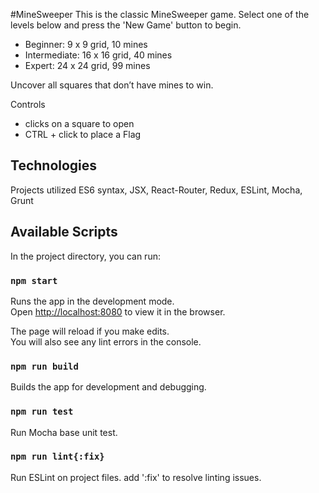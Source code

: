 #MineSweeper
This is the classic MineSweeper game. Select one of the levels below and press the 'New Game' button to begin.
- Beginner:     9 x 9 grid,   10 mines
- Intermediate: 16 x 16 grid, 40 mines
- Expert:       24 x 24 grid, 99 mines
  
Uncover all squares that don’t have mines to win.

Controls
- clicks on a square to open
- CTRL + click to place a Flag


## Technologies

Projects utilized ES6 syntax, JSX, React-Router, Redux, ESLint, Mocha, Grunt


## Available Scripts

In the project directory, you can run:

### `npm start`

Runs the app in the development mode.<br>
Open [http://localhost:8080](http://localhost:8080) to view it in the browser.

The page will reload if you make edits.<br>
You will also see any lint errors in the console.

### `npm run build`

Builds the app for development and debugging.<br>


### `npm run test`

Run Mocha base unit test.<br>


### `npm run lint{:fix}`

Run  ESLint on project files.  add ':fix' to resolve linting issues.<br>
